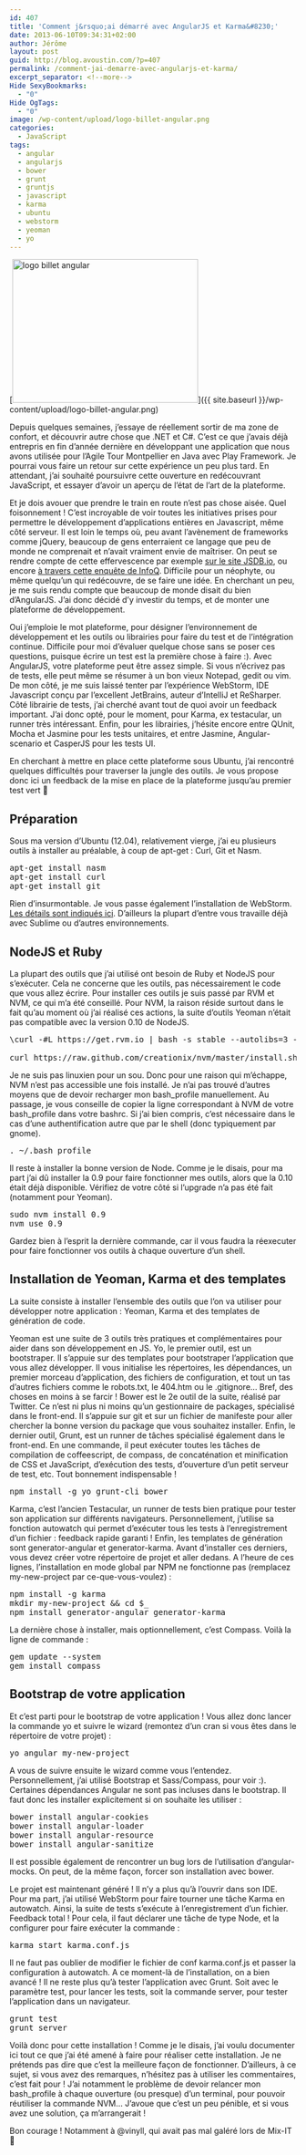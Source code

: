 ```yaml
---
id: 407
title: 'Comment j&rsquo;ai démarré avec AngularJS et Karma&#8230;'
date: 2013-06-10T09:34:31+02:00
author: Jérôme
layout: post
guid: http://blog.avoustin.com/?p=407
permalink: /comment-jai-demarre-avec-angularjs-et-karma/
excerpt_separator: <!--more-->
Hide SexyBookmarks:
  - "0"
Hide OgTags:
  - "0"
image: /wp-content/upload/logo-billet-angular.png
categories:
  - JavaScript
tags:
  - angular
  - angularjs
  - bower
  - grunt
  - gruntjs
  - javascript
  - karma
  - ubuntu
  - webstorm
  - yeoman
  - yo
---
```


[<img class="size-full wp-image-420 alignleft" alt="logo billet angular" src="{{ site.baseurl }}/wp-content/upload/logo-billet-angular.png" width="326" height="252" srcset="{{ site.baseurl }}/wp-content/upload/logo-billet-angular.png 326w, {{ site.baseurl }}/wp-content/upload/logo-billet-angular-300x231.png 300w" sizes="(max-width: 326px) 100vw, 326px" />]({{ site.baseurl }}/wp-content/upload/logo-billet-angular.png)

Depuis quelques semaines, j&rsquo;essaye de réellement sortir de ma zone de confort, et découvrir autre chose que .NET et C#. C&rsquo;est ce que j&rsquo;avais déjà entrepris en fin d&rsquo;année dernière en développant une application que nous avons utilisée pour l&rsquo;Agile Tour Montpellier en Java avec Play Framework. Je pourrai vous faire un retour sur cette expérience un peu plus tard. En attendant, j&rsquo;ai souhaité poursuivre cette ouverture en redécouvrant JavaScript, et essayer d&rsquo;avoir un aperçu de l&rsquo;état de l&rsquo;art de la plateforme.

Et je dois avouer que prendre le train en route n&rsquo;est pas chose aisée. Quel foisonnement ! C&rsquo;est incroyable de voir toutes les initiatives prises pour permettre le développement d&rsquo;applications entières en Javascript, même côté serveur. Il est loin le temps où, peu avant l&rsquo;avènement de frameworks comme jQuery, beaucoup de gens enterraient ce langage que peu de monde ne comprenait et n&rsquo;avait vraiment envie de maîtriser. On peut se rendre compte de cette effervescence par exemple <a title="JSDB.io" href="http://www.jsdb.io/?sort=rating" target="_blank">sur le site JSDB.io</a>, ou encore <a title="InfoQ JS Frameworks" href="http://www.infoq.com/research/top-javascript-mvc-frameworks" target="_blank">à travers cette enquête de InfoQ</a>. Difficile pour un néophyte, ou même quelqu&rsquo;un qui redécouvre, de se faire une idée. En cherchant un peu, je me suis rendu compte que beaucoup de monde disait du bien d&rsquo;AngularJS. J&rsquo;ai donc décidé d&rsquo;y investir du temps, et de monter une plateforme de développement.<!--more-->

Oui j&#8217;emploie le mot plateforme, pour désigner l&rsquo;environnement de développement et les outils ou librairies pour faire du test et de l&rsquo;intégration continue. Difficile pour moi d&rsquo;évaluer quelque chose sans se poser ces questions, puisque écrire un test est la première chose à faire :). Avec AngularJS, votre plateforme peut être assez simple. Si vous n&rsquo;écrivez pas de tests, elle peut même se résumer à un bon vieux Notepad, gedit ou vim. De mon côté, je me suis laissé tenter par l&rsquo;expérience WebStorm, IDE Javascript conçu par l&rsquo;excellent JetBrains, auteur d&rsquo;IntelliJ et ReSharper. Côté librairie de tests, j&rsquo;ai cherché avant tout de quoi avoir un feedback important. J&rsquo;ai donc opté, pour le moment, pour Karma, ex testacular, un runner très intéressant. Enfin, pour les librairies, j&rsquo;hésite encore entre QUnit, Mocha et Jasmine pour les tests unitaires, et entre Jasmine, Angular-scenario et CasperJS pour les tests UI.

En cherchant à mettre en place cette plateforme sous Ubuntu, j&rsquo;ai rencontré quelques difficultés pour traverser la jungle des outils. Je vous propose donc ici un feedback de la mise en place de la plateforme jusqu&rsquo;au premier test vert 🙂

## Préparation

Sous ma version d&rsquo;Ubuntu (12.04), relativement vierge, j&rsquo;ai eu plusieurs outils à installer au préalable, à coup de apt-get : Curl, Git et Nasm.

<pre class="brush: bash; title: bash; notranslate" title="bash">apt-get install nasm
apt-get install curl
apt-get install git
</pre>

Rien d&rsquo;insurmontable. Je vous passe également l&rsquo;installation de WebStorm. <a href="http://www.jetbrains.com/webstorm/webhelp/system-requirements-and-installation.html#d36133e1156" target="_blank">Les détails sont indiqués ici</a>. D&rsquo;ailleurs la plupart d&rsquo;entre vous travaille déjà avec Sublime ou d&rsquo;autres environnements.

## NodeJS et Ruby

La plupart des outils que j&rsquo;ai utilisé ont besoin de Ruby et NodeJS pour s&rsquo;exécuter. Cela ne concerne que les outils, pas nécessairement le code que vous allez écrire. Pour installer ces outils je suis passé par RVM et NVM, ce qui m&rsquo;a été conseillé. Pour NVM, la raison réside surtout dans le fait qu&rsquo;au moment où j&rsquo;ai réalisé ces actions, la suite d&rsquo;outils Yeoman n&rsquo;était pas compatible avec la version 0.10 de NodeJS.

<pre class="brush: bash; title: bash; notranslate" title="bash">\curl -#L https://get.rvm.io | bash -s stable --autolibs=3 --ruby

curl https://raw.github.com/creationix/nvm/master/install.sh | sh
</pre>

Je ne suis pas linuxien pour un sou. Donc pour une raison qui m&rsquo;échappe, NVM n&rsquo;est pas accessible une fois installé. Je n&rsquo;ai pas trouvé d&rsquo;autres moyens que de devoir recharger mon bash\_profile manuellement. Au passage, je vous conseille de copier la ligne correspondant à NVM de votre bash\_profile dans votre bashrc. Si j&rsquo;ai bien compris, c&rsquo;est nécessaire dans le cas d&rsquo;une authentification autre que par le shell (donc typiquement par gnome).

<pre class="brush: bash; title: bash; notranslate" title="bash">. ~/.bash_profile
</pre>

Il reste à installer la bonne version de Node. Comme je le disais, pour ma part j&rsquo;ai dû installer la 0.9 pour faire fonctionner mes outils, alors que la 0.10 était déjà disponible. Vérifiez de votre côté si l&rsquo;upgrade n&rsquo;a pas été fait (notamment pour Yeoman).

<pre class="brush: bash; title: bash; notranslate" title="bash">sudo nvm install 0.9
nvm use 0.9
</pre>

Gardez bien à l&rsquo;esprit la dernière commande, car il vous faudra la réexecuter pour faire fonctionner vos outils à chaque ouverture d&rsquo;un shell.

## Installation de Yeoman, Karma et des templates

La suite consiste à installer l&rsquo;ensemble des outils que l&rsquo;on va utiliser pour développer notre application : Yeoman, Karma et des templates de génération de code.

Yeoman est une suite de 3 outils très pratiques et complémentaires pour aider dans son développement en JS. Yo, le premier outil, est un bootstraper. Il s&rsquo;appuie sur des templates pour bootstraper l&rsquo;application que vous allez développer. Il vous initialise les répertoires, les dépendances, un premier morceau d&rsquo;application, des fichiers de configuration, et tout un tas d&rsquo;autres fichiers comme le robots.txt, le 404.htm ou le .gitignore&#8230; Bref, des choses en moins à se farcir ! Bower est le 2e outil de la suite, réalisé par Twitter. Ce n&rsquo;est ni plus ni moins qu&rsquo;un gestionnaire de packages, spécialisé dans le front-end. Il s&rsquo;appuie sur git et sur un fichier de manifeste pour aller chercher la bonne version du package que vous souhaitez installer. Enfin, le dernier outil, Grunt, est un runner de tâches spécialisé également dans le front-end. En une commande, il peut exécuter toutes les tâches de compilation de coffeescript, de compass, de concaténation et minification de CSS et JavaScript, d&rsquo;exécution des tests, d&rsquo;ouverture d&rsquo;un petit serveur de test, etc. Tout bonnement indispensable !

<pre class="brush: bash; title: bash; notranslate" title="bash">npm install -g yo grunt-cli bower
</pre>

Karma, c&rsquo;est l&rsquo;ancien Testacular, un runner de tests bien pratique pour tester son application sur différents navigateurs. Personnellement, j&rsquo;utilise sa fonction autowatch qui permet d&rsquo;exécuter tous les tests à l&rsquo;enregistrement d&rsquo;un fichier : feedback rapide garanti ! Enfin, les templates de génération sont generator-angular et generator-karma. Avant d&rsquo;installer ces derniers, vous devez créer votre répertoire de projet et aller dedans. A l&rsquo;heure de ces lignes, l&rsquo;installation en mode global par NPM ne fonctionne pas (remplacez my-new-project par ce-que-vous-voulez) :

<pre class="brush: bash; title: bash; notranslate" title="bash">npm install -g karma
mkdir my-new-project && cd $_
npm install generator-angular generator-karma
</pre>

La dernière chose à installer, mais optionnellement, c&rsquo;est Compass. Voilà la ligne de commande :

<pre class="brush: bash; title: bash; notranslate" title="bash">gem update --system
gem install compass
</pre>

## Bootstrap de votre application

Et c&rsquo;est parti pour le bootstrap de votre application ! Vous allez donc lancer la commande yo et suivre le wizard (remontez d&rsquo;un cran si vous êtes dans le répertoire de votre projet) :

<pre class="brush: bash; title: bash; notranslate" title="bash">yo angular my-new-project
</pre>

A vous de suivre ensuite le wizard comme vous l&rsquo;entendez. Personnellement, j&rsquo;ai utilisé Bootstrap et Sass/Compass, pour voir :). Certaines dépendances Angular ne sont pas incluses dans le bootstrap. Il faut donc les installer explicitement si on souhaite les utiliser :

<pre class="brush: bash; title: bash; notranslate" title="bash">bower install angular-cookies
bower install angular-loader
bower install angular-resource
bower install angular-sanitize
</pre>

Il est possible également de rencontrer un bug lors de l&rsquo;utilisation d&rsquo;angular-mocks. On peut, de la même façon, forcer son installation avec bower.

Le projet est maintenant généré ! Il n&rsquo;y a plus qu&rsquo;à l&rsquo;ouvrir dans son IDE. Pour ma part, j&rsquo;ai utilisé WebStorm pour faire tourner une tâche Karma en autowatch. Ainsi, la suite de tests s&rsquo;exécute à l&rsquo;enregistrement d&rsquo;un fichier. Feedback total ! Pour cela, il faut déclarer une tâche de type Node, et la configurer pour faire exécuter la commande :

<pre class="brush: bash; title: bash; notranslate" title="bash">karma start karma.conf.js
</pre>

Il ne faut pas oublier de modifier le fichier de conf karma.conf.js et passer la configuration à autowatch. A ce moment-là de l&rsquo;installation, on a bien avancé ! Il ne reste plus qu&rsquo;à tester l&rsquo;application avec Grunt. Soit avec le paramètre test, pour lancer les tests, soit la commande server, pour tester l&rsquo;application dans un navigateur.

<pre class="brush: bash; title: bash; notranslate" title="bash">grunt test
grunt server
</pre>

Voilà donc pour cette installation ! Comme je le disais, j&rsquo;ai voulu documenter ici tout ce que j&rsquo;ai été amené à faire pour réaliser cette installation. Je ne prétends pas dire que c&rsquo;est la meilleure façon de fonctionner. D&rsquo;ailleurs, à ce sujet, si vous avez des remarques, n&rsquo;hésitez pas à utiliser les commentaires, c&rsquo;est fait pour ! J&rsquo;ai notamment le problème de devoir relancer mon bash_profile à chaque ouverture (ou presque) d&rsquo;un terminal, pour pouvoir réutiliser la commande NVM&#8230; J&rsquo;avoue que c&rsquo;est un peu pénible, et si vous avez une solution, ça m&rsquo;arrangerait !

Bon courage ! Notamment à @vinyll, qui avait pas mal galéré lors de Mix-IT 🙂

